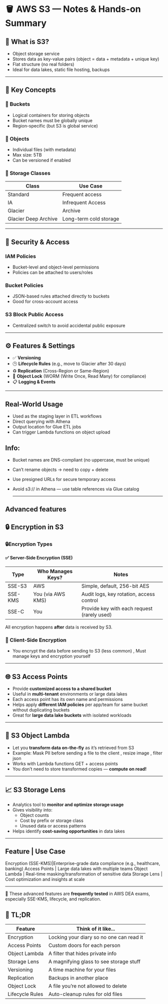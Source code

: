 # 🪣 AWS S3 — Notes & Hands-on Summary

## 📌 What is S3?
- Object storage service
- Stores data as key-value pairs (object = data + metadata + unique key)
- Flat structure (no real folders)
- Ideal for data lakes, static file hosting, backups

---

## 📁 Key Concepts
### 🔹 Buckets
- Logical containers for storing objects
- Bucket names must be globally unique
- Region-specific (but S3 is global service)

### 🔹 Objects
- Individual files (with metadata)
- Max size: 5TB
- Can be versioned if enabled

### 🔹 Storage Classes
| Class | Use Case |
|-------|----------|
| Standard | Frequent access |
| IA | Infrequent Access |
| Glacier | Archive |
| Glacier Deep Archive | Long-term cold storage |

---

## 🔐 Security & Access
### IAM Policies
- Bucket-level and object-level permissions
- Policies can be attached to users/roles

### Bucket Policies
- JSON-based rules attached directly to buckets
- Good for cross-account access

### S3 Block Public Access
- Centralized switch to avoid accidental public exposure

---

## ⚙️ Features & Settings
- ✅ **Versioning**
- 🕒 **Lifecycle Rules** (e.g., move to Glacier after 30 days)
- ♻️ **Replication** (Cross-Region or Same-Region)
- 🧮 **Object Lock** (WORM (Write Once, Read Many) for compliance)
- 📋 **Logging & Events**

---

## Real-World Usage
- Used as the staging layer in ETL workflows
- Direct querying with Athena
- Output location for Glue ETL jobs
- Can trigger Lambda functions on object upload

## Info: 
- Bucket names are DNS-compliant (no uppercase, must be unique)
- Can’t rename objects → need to copy + delete
- Use presigned URLs for secure temporary access
- Avoid s3:// in Athena — use table references via Glue catalog

  ---
## Advanced features
## 🔒 Encryption in S3

### 🔒Encryption Types

#### ✅ Server-Side Encryption (SSE)
| Type | Who Manages Keys? | Notes |
|------|-------------------|-------|
| SSE-S3 | AWS | Simple, default, 256-bit AES |
| SSE-KMS | You (via AWS KMS) | Audit logs, key rotation, access control |
| SSE-C | You | Provide key with each request (rarely used) |

All encryption happens **after** data is received by S3.

### 🔐 Client-Side Encryption
- You encrypt the data before sending to S3 (less common) , Must manage keys and encryption yourself

---

## 🌐 S3 Access Points

- Provide **customized access to a shared bucket**
- Useful in **multi-tenant** environments or large data lakes
- Each access point has its own name and permissions
- Helps apply **different IAM policies** per app/team for same bucket without duplicating buckets
- Great for **large data lake buckets** with isolated workloads

---

## 🧠 S3 Object Lambda

- Let you **transform data on-the-fly** as it’s retrieved from S3
- Example: Mask PII before sending a file to the client , resize image , filter json
- Works with Lambda functions GET + access points
- You don’t need to store transformed copies — **compute on read!**

---

## 📈 S3 Storage Lens

- Analytics tool to **monitor and optimize storage usage**
- Gives visibility into:
  - Object counts
  - Cost by prefix or storage class
  - Unused data or access patterns
- Helps identify **cost-saving opportunities** in data lakes

-------------------------------------------------------------
Feature	            | Use Case
--------------------------------------------------------------
Encryption (SSE-KMS)|Enterprise-grade data compliance (e.g., healthcare, banking)
Access Points	      | Large data lakes with multiple teams
Object Lambda	      | Real-time masking/transformation of sensitive data
Storage Lens	      | Cost optimization and insights at scale


---


📌 These advanced features are **frequently tested** in AWS DEA exams, especially SSE-KMS, lifecycle, and replication.

## 🧠 TL;DR

| Feature         | Think of it like...                      |
| --------------- | ---------------------------------------- |
| Encryption      | Locking your diary so no one can read it |
| Access Points   | Custom doors for each person             |
| Object Lambda   | A filter that hides private info         |
| Storage Lens    | A magnifying glass to see storage stuff  |
| Versioning      | A time machine for your files            |
| Replication     | Backups in another place                 |
| Object Lock     | A file you’re not allowed to delete      |
| Lifecycle Rules | Auto-cleanup rules for old files         |

